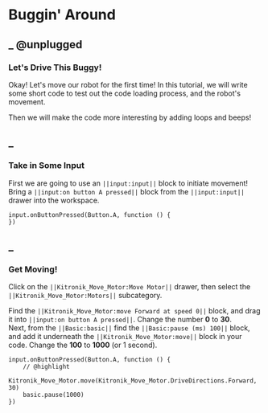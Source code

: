 # Buggin' Around

## _ @unplugged
### Let's Drive This Buggy!
Okay! Let's move our robot for the first time! In this tutorial, we will write some short code to test out the code loading process, and the robot's movement.  

Then we will make the code more interesting by adding loops and beeps!

## _
### Take in Some Input
First we are going to use an ``||input:input||`` block to initiate movement! Bring a ``||input:on button A pressed||`` block from the ``||input:input||`` drawer into the workspace.  

```blocks
input.onButtonPressed(Button.A, function () {
})
```

## _
### Get Moving!
Click on the ``||Kitronik_Move_Motor:Move Motor||`` drawer, then select the ``||Kitronik_Move_Motor:Motors||`` subcategory.  

Find the ``||Kitronik_Move_Motor:move Forward at speed 0||`` block, and drag it into ``||input:on button A pressed||``. Change the number **0** to **30**.  
Next, from the ``||Basic:basic||`` find the ``||Basic:pause (ms) 100||`` block, and add it underneath the ``||Kitronik_Move_Motor:move||`` block in your code. Change the **100** to **1000** (or 1 second).

```blocks
input.onButtonPressed(Button.A, function () {
    // @highlight
    Kitronik_Move_Motor.move(Kitronik_Move_Motor.DriveDirections.Forward, 30)
    basic.pause(1000)
})
```

